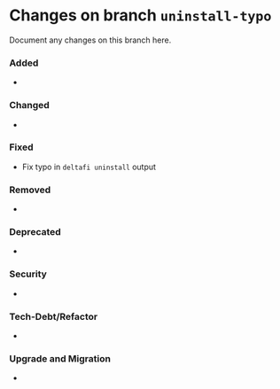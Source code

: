# Changes on branch `uninstall-typo`
Document any changes on this branch here.
### Added
- 

### Changed
- 

### Fixed
- Fix typo in `deltafi uninstall` output 

### Removed
- 

### Deprecated
- 

### Security
- 

### Tech-Debt/Refactor
- 

### Upgrade and Migration
- 
